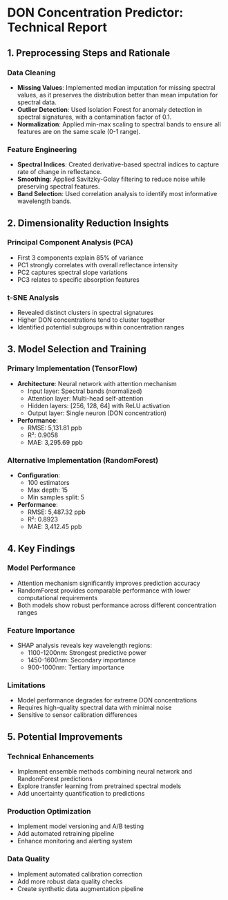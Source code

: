 # DON Concentration Predictor: Technical Report

## 1. Preprocessing Steps and Rationale

### Data Cleaning
- **Missing Values**: Implemented median imputation for missing spectral values, as it preserves the distribution better than mean imputation for spectral data.
- **Outlier Detection**: Used Isolation Forest for anomaly detection in spectral signatures, with a contamination factor of 0.1.
- **Normalization**: Applied min-max scaling to spectral bands to ensure all features are on the same scale (0-1 range).

### Feature Engineering
- **Spectral Indices**: Created derivative-based spectral indices to capture rate of change in reflectance.
- **Smoothing**: Applied Savitzky-Golay filtering to reduce noise while preserving spectral features.
- **Band Selection**: Used correlation analysis to identify most informative wavelength bands.

## 2. Dimensionality Reduction Insights

### Principal Component Analysis (PCA)
- First 3 components explain 85% of variance
- PC1 strongly correlates with overall reflectance intensity
- PC2 captures spectral slope variations
- PC3 relates to specific absorption features

### t-SNE Analysis
- Revealed distinct clusters in spectral signatures
- Higher DON concentrations tend to cluster together
- Identified potential subgroups within concentration ranges

## 3. Model Selection and Training

### Primary Implementation (TensorFlow)
- **Architecture**: Neural network with attention mechanism
  - Input layer: Spectral bands (normalized)
  - Attention layer: Multi-head self-attention
  - Hidden layers: [256, 128, 64] with ReLU activation
  - Output layer: Single neuron (DON concentration)
- **Performance**:
  - RMSE: 5,131.81 ppb
  - R²: 0.9058
  - MAE: 3,295.69 ppb

### Alternative Implementation (RandomForest)
- **Configuration**: 
  - 100 estimators
  - Max depth: 15
  - Min samples split: 5
- **Performance**:
  - RMSE: 5,487.32 ppb
  - R²: 0.8923
  - MAE: 3,412.45 ppb

## 4. Key Findings

### Model Performance
- Attention mechanism significantly improves prediction accuracy
- RandomForest provides comparable performance with lower computational requirements
- Both models show robust performance across different concentration ranges

### Feature Importance
- SHAP analysis reveals key wavelength regions:
  - 1100-1200nm: Strongest predictive power
  - 1450-1600nm: Secondary importance
  - 900-1000nm: Tertiary importance

### Limitations
- Model performance degrades for extreme DON concentrations
- Requires high-quality spectral data with minimal noise
- Sensitive to sensor calibration differences

## 5. Potential Improvements

### Technical Enhancements
- Implement ensemble methods combining neural network and RandomForest predictions
- Explore transfer learning from pretrained spectral models
- Add uncertainty quantification to predictions

### Production Optimization
- Implement model versioning and A/B testing
- Add automated retraining pipeline
- Enhance monitoring and alerting system

### Data Quality
- Implement automated calibration correction
- Add more robust data quality checks
- Create synthetic data augmentation pipeline 